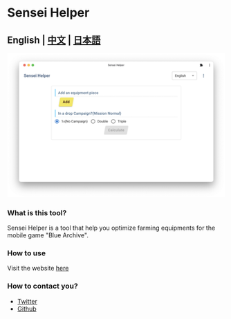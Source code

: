# Sensei Helper

## English | [中文](docs/cn/README.md) | [日本語](docs/jp/README.md) 

![Home Page](docs/en/home.png)

### What is this tool?
Sensei Helper is a tool that help you optimize farming equipments for the mobile game "Blue Archive".


### How to use
Visit the website [here](https://sensei.help)

### How to contact you?
* [Twitter](https://twitter.com/sensei_helper)
* [Github](https://github.com/edwardez/sensei-helper/issues)
